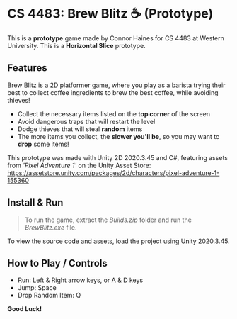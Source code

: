 # CS 4483: Brew Blitz ☕ (Prototype)

This is a **prototype** game made by Connor Haines for CS 4483 at Western University. This is a **Horizontal Slice** prototype.

## Features

Brew Blitz is a 2D platformer game, where you play as a barista trying their best to collect coffee ingredients to brew the best coffee, while avoiding thieves!

- Collect the necessary items listed on the **top corner** of the screen
- Avoid dangerous traps that will restart the level
- Dodge thieves that will steal **random** items
- The more items you collect, the **slower you'll be**, so you may want to **drop** some items!

This prototype was made with Unity 2D 2020.3.45 and C#, featuring assets from _'Pixel Adventure 1'_ on the Unity Asset Store: https://assetstore.unity.com/packages/2d/characters/pixel-adventure-1-155360

## Install & Run

> To run the game, extract the _Builds.zip_ folder and run the _BrewBlitz.exe_ file.

To view the source code and assets, load the project using Unity 2020.3.45.

## How to Play / Controls

- Run: Left & Right arrow keys, or A & D keys
- Jump: Space
- Drop Random Item: Q

**Good Luck!**
